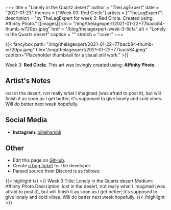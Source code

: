 +++
title =       "Lonely in the Quartz desert"
author =      "TheLagExpert"
date =        "2021-01-23"
themes =      ["Week 03: Red Circle"]
artists =     ["TheLagExpert"]
description = "by TheLagExpert for week 3: Red Circle. Created using: Affinity Photo."
[[images]]
      src = "/img/thelagexpert/2021-01-22+77bacb84-thumb-w720px.jpeg"
      href = "/blog/thelagexpert-week-3-8cfa"
      alt = "Lonely in the Quartz desert"
      caption = ""
      stretch = "cover"
+++

{{< fancybox path="/img/thelagexpert/2021-01-22+77bacb84-thumb-w720px.jpeg" file="/img/thelagexpert/2021-01-22+77bacb84.jpeg" caption="Placeholder thumbnail for a visual still work." >}}


Week 3: **Red Circle**. This art was lovingly created using: **Affinity Photo**.

## Artist's Notes

lost in the desert, not really what I imagined (was afraid to post it), but will finish it as soon as I get better; it's supposed to give lonely and cold vibes. Will do better next week hopefully.

## Social Media

- **Instagram**: <a href='https://instagram.com/billelhambli' target='_blank'>billelhambli</a>

## Other

- Edit this page on [GitHub](https://github.com/teaminkling/web-refresh/edit/main/content/blog/thelagexpert-week-3-8cfa.md).
- Create [a bug ticket](https://github.com/teaminkling/web-refresh/issues/new?assignees=&labels=bug&template=problem-report.md&title=) for the developer.
- Parsed source from Discord is as follows:

{{< highlight txt >}}
Week 3
Title: Lonely in the Quartz desert
Medium: Affinity Photo
Description: lost in the desert, not really what I imagined (was afraid to post it), but will finish it as soon as I get better; it's supposed to give lonely and cold vibes. Will do better next week hopefully.
{{< /highlight >}}